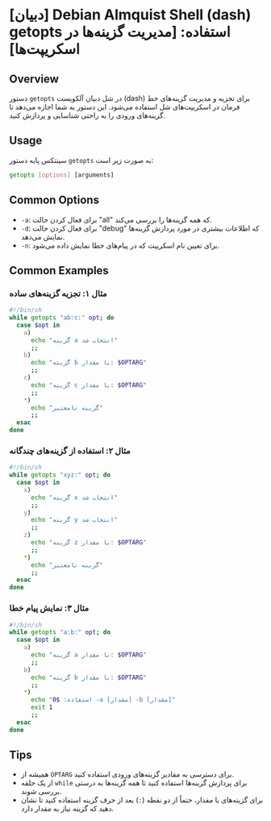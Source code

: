 # [دبیان] Debian Almquist Shell (dash) getopts استفاده: [مدیریت گزینه‌ها در اسکریپت‌ها]

## Overview
دستور `getopts` در شل دبیان آلکویست (dash) برای تجزیه و مدیریت گزینه‌های خط فرمان در اسکریپت‌های شل استفاده می‌شود. این دستور به شما اجازه می‌دهد تا گزینه‌های ورودی را به راحتی شناسایی و پردازش کنید.

## Usage
سینتکس پایه دستور `getopts` به صورت زیر است:

```sh
getopts [options] [arguments]
```

## Common Options
- `-a`: برای فعال کردن حالت "all" که همه گزینه‌ها را بررسی می‌کند.
- `-d`: برای فعال کردن حالت "debug" که اطلاعات بیشتری در مورد پردازش گزینه‌ها نمایش می‌دهد.
- `-n`: برای تعیین نام اسکریپت که در پیام‌های خطا نمایش داده می‌شود.

## Common Examples
### مثال ۱: تجزیه گزینه‌های ساده
```sh
#!/bin/sh
while getopts "ab:c:" opt; do
  case $opt in
    a)
      echo "گزینه a انتخاب شد"
      ;;
    b)
      echo "گزینه b با مقدار: $OPTARG"
      ;;
    c)
      echo "گزینه c با مقدار: $OPTARG"
      ;;
    *)
      echo "گزینه نامعتبر"
      ;;
  esac
done
```

### مثال ۲: استفاده از گزینه‌های چندگانه
```sh
#!/bin/sh
while getopts "xyz:" opt; do
  case $opt in
    x)
      echo "گزینه x انتخاب شد"
      ;;
    y)
      echo "گزینه y انتخاب شد"
      ;;
    z)
      echo "گزینه z با مقدار: $OPTARG"
      ;;
    *)
      echo "گزینه نامعتبر"
      ;;
  esac
done
```

### مثال ۳: نمایش پیام خطا
```sh
#!/bin/sh
while getopts "a:b:" opt; do
  case $opt in
    a)
      echo "گزینه a با مقدار: $OPTARG"
      ;;
    b)
      echo "گزینه b با مقدار: $OPTARG"
      ;;
    *)
      echo "استفاده: $0 -a [مقدار] -b [مقدار]"
      exit 1
      ;;
  esac
done
```

## Tips
- همیشه از `OPTARG` برای دسترسی به مقادیر گزینه‌های ورودی استفاده کنید.
- از یک حلقه `while` برای پردازش گزینه‌ها استفاده کنید تا همه گزینه‌ها به درستی بررسی شوند.
- برای گزینه‌های با مقدار، حتماً از دو نقطه (`:`) بعد از حرف گزینه استفاده کنید تا نشان دهید که گزینه نیاز به مقدار دارد.